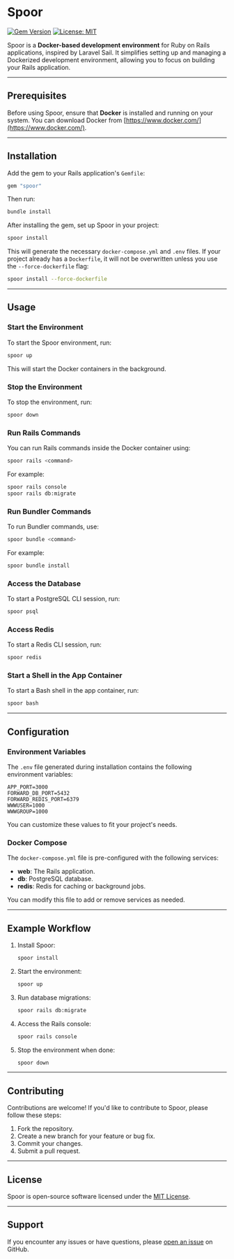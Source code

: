 # Spoor

[![Gem Version](https://badge.fury.io/rb/spoor.svg)](https://badge.fury.io/rb/spoor)
[![License: MIT](https://img.shields.io/badge/License-MIT-blue.svg)](https://opensource.org/licenses/MIT)

Spoor is a **Docker-based development environment** for Ruby on Rails applications, inspired by Laravel Sail. It simplifies setting up and managing a Dockerized development environment, allowing you to focus on building your Rails application.

---

## Prerequisites

Before using Spoor, ensure that **Docker** is installed and running on your system. You can download Docker from [https://www.docker.com/](https://www.docker.com/).

---

## Installation

Add the gem to your Rails application's `Gemfile`:

```ruby
gem "spoor"
```

Then run:

```bash
bundle install
```

After installing the gem, set up Spoor in your project:

```bash
spoor install
```

This will generate the necessary `docker-compose.yml` and `.env` files. If your project already has a `Dockerfile`, it will not be overwritten unless you use the `--force-dockerfile` flag:

```bash
spoor install --force-dockerfile
```

---

## Usage

### Start the Environment

To start the Spoor environment, run:

```bash
spoor up
```

This will start the Docker containers in the background.

### Stop the Environment

To stop the environment, run:

```bash
spoor down
```

### Run Rails Commands

You can run Rails commands inside the Docker container using:

```bash
spoor rails <command>
```

For example:

```bash
spoor rails console
spoor rails db:migrate
```

### Run Bundler Commands

To run Bundler commands, use:

```bash
spoor bundle <command>
```

For example:

```bash
spoor bundle install
```

### Access the Database

To start a PostgreSQL CLI session, run:

```bash
spoor psql
```

### Access Redis

To start a Redis CLI session, run:

```bash
spoor redis
```

### Start a Shell in the App Container

To start a Bash shell in the app container, run:

```bash
spoor bash
```

---

## Configuration

### Environment Variables

The `.env` file generated during installation contains the following environment variables:

```env
APP_PORT=3000
FORWARD_DB_PORT=5432
FORWARD_REDIS_PORT=6379
WWWUSER=1000
WWWGROUP=1000
```

You can customize these values to fit your project's needs.

### Docker Compose

The `docker-compose.yml` file is pre-configured with the following services:

- **web**: The Rails application.
- **db**: PostgreSQL database.
- **redis**: Redis for caching or background jobs.

You can modify this file to add or remove services as needed.

---

## Example Workflow

1. Install Spoor:

   ```bash
   spoor install
   ```

2. Start the environment:

   ```bash
   spoor up
   ```

3. Run database migrations:

   ```bash
   spoor rails db:migrate
   ```

4. Access the Rails console:

   ```bash
   spoor rails console
   ```

5. Stop the environment when done:

   ```bash
   spoor down
   ```

---

## Contributing

Contributions are welcome! If you'd like to contribute to Spoor, please follow these steps:

1. Fork the repository.
2. Create a new branch for your feature or bug fix.
3. Commit your changes.
4. Submit a pull request.

---

## License

Spoor is open-source software licensed under the [MIT License](https://opensource.org/licenses/MIT).

---

## Support

If you encounter any issues or have questions, please [open an issue](https://github.com/mohammed-bageri/spoor/issues) on GitHub.
